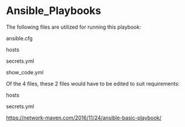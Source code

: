# Ansible_Playbooks

The following files are utilized for running this playbook:

ansible.cfg

hosts

secrets.yml

show_code.yml



Of the 4 files, these 2 files would have to be edited to suit requirements:

hosts

secrets.yml


https://network-maven.com/2016/11/24/ansible-basic-playbook/
